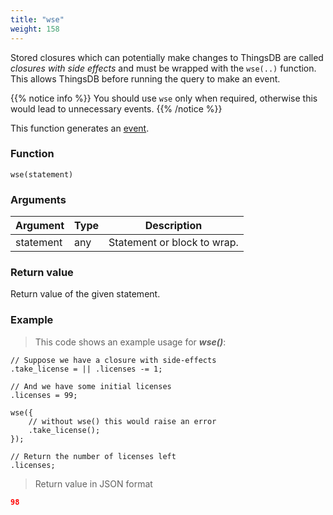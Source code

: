 ```yaml
---
title: "wse"
weight: 158
---
```


Stored closures which can potentially make changes to ThingsDB are called
*closures with side effects* and must be wrapped with the `wse(..)` function.
This allows ThingsDB before running the query to make an event.

{{% notice info %}}
You should use `wse` only when required, otherwise this would lead to unnecessary events.
{{% /notice %}}

This function generates an [event](../../overview/events).

### Function

`wse(statement)`

### Arguments

Argument | Type | Description
-------- | ---- | -----------
statement | any | Statement or block to wrap.

### Return value

Return value of the given statement.

### Example

> This code shows an example usage for ***wse()***:

```thingsdb,json_response
// Suppose we have a closure with side-effects
.take_license = || .licenses -= 1;

// And we have some initial licenses
.licenses = 99;

wse({
    // without wse() this would raise an error
    .take_license();
});

// Return the number of licenses left
.licenses;
```

> Return value in JSON format

```json
98
```
